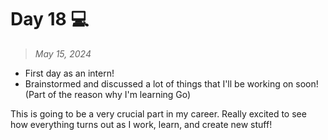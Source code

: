 # Day 18 💻

> *May 15, 2024*

- First day as an intern!
- Brainstormed and discussed a lot of things that I'll be working on soon! (Part of the reason why I'm learning Go)

This is going to be a very crucial part in my career. Really excited to see how everything turns out as I work, learn, and create new stuff!
